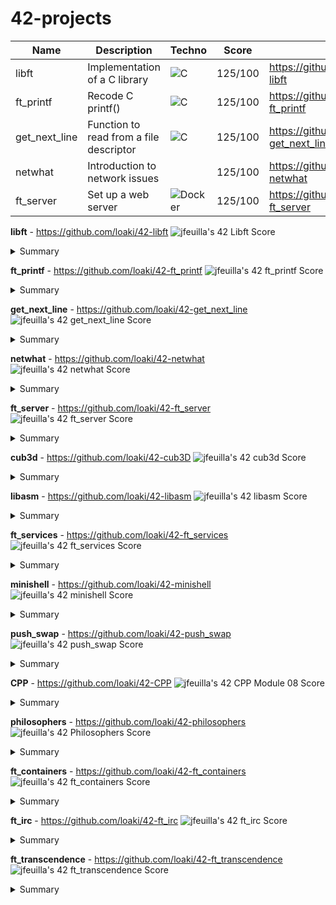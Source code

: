 # 42-projects

| Name | Description | Techno | Score | link |
| --- | --- | --- | --- | --- |
| libft | Implementation of a C library | ![C](https://img.shields.io/badge/c-%2300599C.svg?style=for-the-badge&logo=c&logoColor=white) | 125/100 | https://github.com/loaki/42-libft |
| ft_printf | Recode C printf() | ![C](https://img.shields.io/badge/c-%2300599C.svg?style=for-the-badge&logo=c&logoColor=white) | 125/100 | https://github.com/loaki/42-ft_printf |
| get_next_line | Function to read from a file descriptor | ![C](https://img.shields.io/badge/c-%2300599C.svg?style=for-the-badge&logo=c&logoColor=white) | 125/100 | https://github.com/loaki/42-get_next_line |
| netwhat | Introduction to network issues | | 125/100 | https://github.com/loaki/42-netwhat |
| ft_server | Set up a web server | ![Docker](https://img.shields.io/badge/docker-%230db7ed.svg?style=for-the-badge&logo=docker&logoColor=white) | 125/100 | https://github.com/loaki/42-ft_server |

**libft** - https://github.com/loaki/42-libft ![jfeuilla's 42 Libft Score](https://badge42.vercel.app/api/v2/cl3vp66tw002509l1p3inopdr/project/1618960)
<details>
  <summary>Summary</summary>
  This project aims to make you code in C a library of usual functions that you can use for your next projects. 
</details>


**ft_printf** - https://github.com/loaki/42-ft_printf ![jfeuilla's 42 ft_printf Score](https://badge42.vercel.app/api/v2/cl3vp66tw002509l1p3inopdr/project/1627488)
<details>
  <summary>Summary</summary>
  This project is pretty straightforward. You need to recode printf().
  You will mainly learn how to use a variable number of arguments.
</details>


**get_next_line** - https://github.com/loaki/42-get_next_line ![jfeuilla's 42 get_next_line Score](https://badge42.vercel.app/api/v2/cl3vp66tw002509l1p3inopdr/project/1625561)
<details>
  <summary>Summary</summary>
  This project aims to have you develop a function that returns a row read from a file descriptor.
</details>


**netwhat** - https://github.com/loaki/42-netwhat ![jfeuilla's 42 netwhat Score](https://badge42.vercel.app/api/v2/cl3vp66tw002509l1p3inopdr/project/1634339)
<details>
  <summary>Summary</summary>
  This project is an introduction to network issues
</details>


**ft_server** - https://github.com/loaki/42-ft_server ![jfeuilla's 42 ft_server Score](https://badge42.vercel.app/api/v2/cl3vp66tw002509l1p3inopdr/project/1812692)
<details>
  <summary>Summary</summary>
  This document is a subject of System Administration. He will make you discover
  Docker and will have you set up a web server.
</details>


**cub3d** - https://github.com/loaki/42-cub3D ![jfeuilla's 42 cub3d Score](https://badge42.vercel.app/api/v2/cl3vp66tw002509l1p3inopdr/project/1639808)
<details>
  <summary>Summary</summary>
  This project is inspired by the game Wolfeinstein3D, considered the first FPS
  never developed. It will allow you to explore the technique of ray-casting. Your goal
  is to make a dynamic view within a labyrinth, in which you will have to find
  your way.
</details>


**libasm** - https://github.com/loaki/42-libasm ![jfeuilla's 42 libasm Score](https://badge42.vercel.app/api/v2/cl3vp66tw002509l1p3inopdr/project/1887023)
<details>
  <summary>Summary</summary>
  The objective of this project is to become familiar with assembly language.
</details>


**ft_services** - https://github.com/loaki/42-ft_services ![jfeuilla's 42 ft_services Score](https://badge42.vercel.app/api/v2/cl3vp66tw002509l1p3inopdr/project/2122548)
<details>
  <summary>Summary</summary>
  This document is a subject of System Administration.
</details>


**minishell** - https://github.com/loaki/42-minishell ![jfeuilla's 42 minishell Score](https://badge42.vercel.app/api/v2/cl3vp66tw002509l1p3inopdr/project/2122551)
<details>
  <summary>Summary</summary>
  The goal of this project is to create a minimalist shell.
  This will be your own little bash.
  You will learn a lot about processes and file descriptors
</details>


**push_swap** - https://github.com/loaki/42-push_swap ![jfeuilla's 42 push_swap Score](https://badge42.vercel.app/api/v2/cl3vp66tw002509l1p3inopdr/project/2122550)
<details>
  <summary>Summary</summary>
  This project will make you sort data on a stack, with a limited set of instructions, using
  the lowest possible number of actions. To succeed you’ll have to manipulate various
  types of algorithms and choose the most appropriate solution (out of many) for an
  optimized data sorting.
</details>


**CPP** - https://github.com/loaki/42-CPP ![jfeuilla's 42 CPP Module 08 Score](https://badge42.vercel.app/api/v2/cl3vp66tw002509l1p3inopdr/project/2532846)
<details>
  <summary>Summary</summary>
  Modules to learn CPP
</details>


**philosophers** - https://github.com/loaki/42-philosophers ![jfeuilla's 42 Philosophers Score](https://badge42.vercel.app/api/v2/cl3vp66tw002509l1p3inopdr/project/2155673)
<details>
  <summary>Summary</summary>
  This project is an introduction to threading and processes, and how to work
  on the same memory space.
  You will learn how to manipulate threads.
  You will learn about mutexes, semaphores and shared memory.
</details>


**ft_containers** - https://github.com/loaki/42-ft_containers ![jfeuilla's 42 ft_containers Score](https://badge42.vercel.app/api/v2/cl3vp66tw002509l1p3inopdr/project/2557831)
<details>
  <summary>Summary</summary>
  Containers in C++ all have a special use.
  To make sure you understand them, you're going to implement them!
</details>


**ft_irc** - https://github.com/loaki/42-ft_irc ![jfeuilla's 42 ft_irc Score](https://badge42.vercel.app/api/v2/cl3vp66tw002509l1p3inopdr/project/2581120)
<details>
  <summary>Summary</summary>
  The objective of this project is to reproduce the operation of an IRC server.
  You will use a real IRC client to connect to your server and thus
  test.
  The Internet operates using numerous standards and protocols to allow
  interoperability between connected machines. It is always interesting to know what
  kind of thing.
</details>


**ft_transcendence** - https://github.com/loaki/42-ft_transcendence ![jfeuilla's 42 ft_transcendence Score](https://badge42.vercel.app/api/v2/cl3vp66tw002509l1p3inopdr/project/2708323)
<details>
  <summary>Summary</summary>
  C and C++, it's over!
  This project is about doing something that is completely new to you.
  Remember the beginning of your journey into the wonderful world of computing.
  Look where you are now. It's time to shine!
</details>
